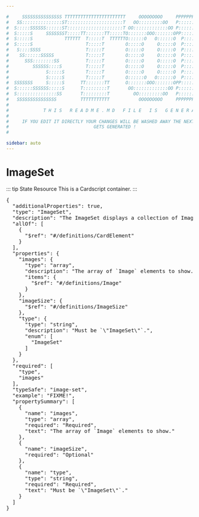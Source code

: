 ```yaml
---

#     SSSSSSSSSSSSSSS TTTTTTTTTTTTTTTTTTTTTTT     OOOOOOOOO     PPPPPPPPPPPPPPPPP    !!!  
#   SS:::::::::::::::ST:::::::::::::::::::::T   OO:::::::::OO   P::::::::::::::::P  !!:!! 
#  S:::::SSSSSS::::::ST:::::::::::::::::::::T OO:::::::::::::OO P::::::PPPPPP:::::P !:::! 
#  S:::::S     SSSSSSST:::::TT:::::::TT:::::TO:::::::OOO:::::::OPP:::::P     P:::::P!:::! 
#  S:::::S            TTTTTT  T:::::T  TTTTTTO::::::O   O::::::O  P::::P     P:::::P!:::! 
#  S:::::S                    T:::::T        O:::::O     O:::::O  P::::P     P:::::P!:::! 
#   S::::SSSS                 T:::::T        O:::::O     O:::::O  P::::PPPPPP:::::P !:::! 
#    SS::::::SSSSS            T:::::T        O:::::O     O:::::O  P:::::::::::::PP  !:::! 
#      SSS::::::::SS          T:::::T        O:::::O     O:::::O  P::::PPPPPPPPP    !:::! 
#         SSSSSS::::S         T:::::T        O:::::O     O:::::O  P::::P            !:::! 
#              S:::::S        T:::::T        O:::::O     O:::::O  P::::P            !!:!! 
#              S:::::S        T:::::T        O::::::O   O::::::O  P::::P             !!!   
#  SSSSSSS     S:::::S      TT:::::::TT      O:::::::OOO:::::::OPP::::::PP                 
#  S::::::SSSSSS:::::S      T:::::::::T       OO:::::::::::::OO P::::::::P           !!!  
#  S:::::::::::::::SS       T:::::::::T         OO:::::::::OO   P::::::::P          !!:!! 
#   SSSSSSSSSSSSSSS         TTTTTTTTTTT           OOOOOOOOO     PPPPPPPPPP           !!!  
#                                                                                          
#             T H I S   R E A D M E . M D   F I L E   I S   G E N E R A T E D !           
#                                                                                         
#     IF YOU EDIT IT DIRECTLY YOUR CHANGES WILL BE WASHED AWAY THE NEXT TIME THIS FILE  
#                                GETS GENERATED !
#                                                                                         

sidebar: auto
---
```


# ImageSet

::: tip State Resource
This is a Cardscript container.
:::



<pre>
{
  "additionalProperties": true,
  "type": "ImageSet",
  "description": "The ImageSet displays a collection of Images similar to a gallery.",
  "allOf": [
    {
      "$ref": "#/definitions/CardElement"
    }
  ],
  "properties": {
    "images": {
      "type": "array",
      "description": "The array of `Image` elements to show.",
      "items": {
        "$ref": "#/definitions/Image"
      }
    },
    "imageSize": {
      "$ref": "#/definitions/ImageSize"
    },
    "type": {
      "type": "string",
      "description": "Must be `\"ImageSet\"`.",
      "enum": [
        "ImageSet"
      ]
    }
  },
  "required": [
    "type",
    "images"
  ],
  "typeSafe": "image-set",
  "example": "FIXME!",
  "propertySummary": [
    {
      "name": "images",
      "type": "array",
      "required": "Required",
      "text": "The array of `Image` elements to show."
    },
    {
      "name": "imageSize",
      "required": "Optional"
    },
    {
      "name": "type",
      "type": "string",
      "required": "Required",
      "text": "Must be `\"ImageSet\"`."
    }
  ]
}
</pre>

